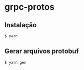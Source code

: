 # grpc-protos

## Instalação

```bash
$ yarn
```

## Gerar arquivos protobuf

```bash
$ yarn gen
```
